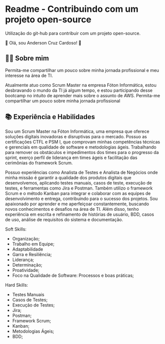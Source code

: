 
# Readme - Contribuindo com um projeto open-source 

Utilização do git-hub para contribuir com um projeto open-source.

👋 Olá, sou Anderson Cruz Cardoso! 👋


##  👩‍💻 Sobre mim
Permita-me compartilhar um pouco sobre minha jornada profissional e meu interesse na área de TI.

Atualmente atuo como Scrum Master na empresa Fóton Informática, estou desbravando o mundo da TI já algum tempo, e estou participando desse bootcamp no intuito de aprender mais sobre o assunto de AWS.
Permita-me compartilhar um pouco sobre minha jornada profissional

## 📚 Experiência e Habilidades

Sou um Scrum Master na Fóton Informática, uma empresa que oferece soluções digitais inovadoras e disruptivas para o mercado. Possuo as certificações CTFL e PSM I, que comprovam minhas competências técnicas e gerenciais em qualidade de software e metodologias ágeis. Trabalhando para remover os obstáculos e impedimentos dos times para o progresso da sprint, exerço perfil de liderança em times ágeis e facilitação das cerimônias do framework Scrum.

Possuo experiências como Analista de Testes e Analista de Negócios onde minha missão é garantir a qualidade dos produtos digitais que desenvolvemos, aplicando testes manuais, casos de teste, execução de testes, e ferramentas como Jira e Postman. Também utilizo o framework Scrum e o método Kanban para integrar e colaborar com as equipes de desenvolvimento e entrega, contribuindo para o sucesso dos projetos. Sou apaixonado por aprender e me aperfeiçoar constantemente, buscando novos conhecimentos e desafios na área de TI. Além disso, tenho experiência em escrita e refinamento de histórias de usuário, BDD, casos de uso, análise de requisitos do sistema e documentação.

Soft Skills:
- Organização;
- Trabalho em Equipe;
- Adaptabilidade
- Garra e Resiliência;
- Liderança;
- Determinação;
- Proatividade;
- Foco na Qualidade de Software: Processos e boas práticas;

Hard Skills: 
- Testes Manuais
- Casos de Testes;
- Execução de Testes;
- Jira;
- Postman; 
- Framework Scrum; 
- Kanban;
- Metodologias Ágeis;
- BDD;
